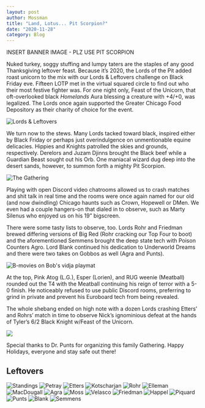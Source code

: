 ```yaml
---
layout: post
author: Mossman
title: "Land, Lotus... Pit Scorpion?"
date: "2020-11-28"
category: Blog
---
```


INSERT BANNER IMAGE - PLZ USE PIT SCORPION

Nuked turkey, soggy stuffing and lumpy taters are the staples of any good Thanksgiving leftover feast. Because it’s 2020, the Lords of the Pit added roast unicorn to the mix with our Lords & Leftovers challenge on Black Friday eve. Fifteen LOTP met in the virtual squared circle to find out who their most festive fighter was. For one night only, Feast of the Unicorn, that oft-overlooked black *Homelands* Aura blessing a creature with +4/+0, was legalized. The Lords once again supported the Greater Chicago Food Depository as their charity of choice for the event.

![Lords & Leftovers](assets/images/2020/lordsandleftovers/feast.jpg)

We turn now to the stews. Many Lords tacked toward black, inspired either by Black Friday or perhaps just overindulgence on unmentionable equine delicacies. Hippies and Knights patrolled the skies and grounds, respectively. Derelors and Juzam Djinns brought the Black beef while a Guardian Beast sought out his Orb. One maniacal wizard dug deep into the desert sands, however, to summon forth a mighty Pit Scorpion.

![The Gathering](assets/images/2020/lordsandleftovers/chatroom.png)

Playing with open Discord video chatrooms allowed us to crash matches and shit talk in real time and the rooms were once again named for our old (and now dwindling) Chicago haunts such as Crown, Hopewell or DMen. We even had a couple hangers-on that dialed in to observe, such as Marty Silenus who enjoyed us on his 19” bigscreen.

There were some tasty lists to observe, too. Lords Rohr and Friedman brewed differing versions of Big Red (Rohr cracking our Top Four to boot) and the aforementioned Semmens brought the deep state tech with Poison Counters Agro. Lord Blank continued his dedication to Underworld Dreams and there were two takes on Gobbos as well (Agra and Punts).

![B-movies on Bob's vidja playmat](assets/images/2020/lordsandleftovers/tharoom.png)

At the top, Pink Atog (L.G.), Esper (Lorien), and RUG weenie (Meatball) rounded out the T4 with the Meatball continuing his reign of terror with a 5-0 finish. He noticeably refused to use public Discord rooms, preferring to grind in private and prevent his Euroboard tech from being revealed.

The whole shebang ended on high note with a dozen Lords crashing Etters’ and Rohrs’ match in time to observe Nick’s ignominious defeat at the hands of Tyler’s 6/2 Black Knight w/Feast of the Unicorn.

![](assets/images/2020/lordsandleftovers/poster.png)

Special thanks to Dr. Punts for organizing this family Gathering. Happy Holidays, everyone and stay safe out there!

## Leftovers

![Standings](assets/images/2020/lordsandleftovers/standings.png)
![Petray](assets/images/2020/lordsandleftovers/01petray.jpg)
![Etters](assets/images/2020/lordsandleftovers/02etters.jpeg)
![Kotscharjan](assets/images/2020/lordsandleftovers/03kotscharjan.jpg)
![Rohr](assets/images/2020/lordsandleftovers/04rohr.jpg)
![Elleman](assets/images/2020/lordsandleftovers/05elleman.jpg)
![MacDougall](assets/images/2020/lordsandleftovers/06macdougall.jpg)
![Agra](assets/images/2020/lordsandleftovers/07agra.jpg)
![Moss](assets/images/2020/lordsandleftovers/08moss.jpg)
![Velasco](assets/images/2020/lordsandleftovers/09velasco.jpg)
![Friedman](assets/images/2020/lordsandleftovers/10friedman.jpg)
![Happel](assets/images/2020/lordsandleftovers/11happel.jpg)
![Piquard](assets/images/2020/lordsandleftovers/12piquard.jpg)
![Punts](assets/images/2020/lordsandleftovers/13punts.jpg)
![Blank](assets/images/2020/lordsandleftovers/14blank.jpg)
![Semmens](assets/images/2020/lordsandleftovers/15semmens.jpg)
